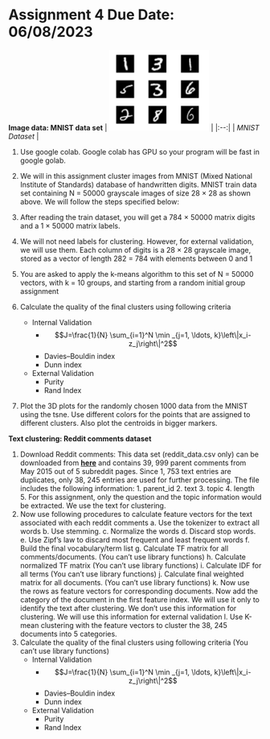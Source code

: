 # Assignment 4 Due Date: 06/08/2023
**Image data: MNIST data set**
| ![space-1.jpg](https://github.com/SyedT1/Data-Mining-CSC417/blob/main/Week%204/Screenshot%20from%202023-08-01%2018-04-49.png) | 
|:--:| 
| *MNIST Dataset* |
  1. Use google colab. Google colab has GPU so your program will be fast in google golab.
  
  2. We will in this assignment cluster images from MNIST (Mixed National Institute of Standards) database of handwritten digits. MNIST train data set containing N = 50000 grayscale images of size 28 × 28 as shown above. We will follow the steps specified below:
  
  3. After reading the train dataset, you will get a 784 × 50000 matrix digits and a 1 × 50000 matrix labels.
  
  4. We will not need labels for clustering. However, for external validation, we will use them. Each column of digits is a 28 × 28 grayscale image, stored as a vector of length 282 = 784 with elements between 0 and 1
  
  5. You are asked to apply the k-means algorithm to this set of N = 50000 vectors, with k = 10 groups, and starting from a random initial group assignment
  
  6. Calculate the quality of the final clusters using following criteria
     + Internal Validation
          + $$J=\frac{1}{N} \sum_{i=1}^N \min _{j=1, \ldots, k}\left\|x_i-z_j\right\|^2$$
          + Davies–Bouldin index
          + Dunn index
     + External Validation
          + Purity
          + Rand Index
  7. Plot the 3D plots for the randomly chosen 1000 data from the MNIST using the tsne. Use different colors for the points that are assigned to different clusters. Also plot the centroids in bigger markers.


**Text clustering: Reddit comments dataset**
1. Download Reddit comments: This data set (reddit_data.csv only) can be downloaded from [**here**](https://data.mendeley.com/datasets/85njyhj45m/1) and contains 39, 999 parent comments from May 2015 out of 5 subreddit pages. Since 1, 753 text entries are duplicates, only 38, 245 entries are used for further processing. The file includes the following information: 1. parent_id 2. text 3. topic 4. length 5. For this assignment, only the question and the topic information would be extracted. We use the text for clustering.
2. Now use following procedures to calculate feature vectors for the text associated with each reddit comments
   a. Use the tokenizer to extract all words
   b. Use stemming.
   c. Normalize the words
   d. Discard stop words.
   e. Use Zipf’s law to discard most frequent and least frequent words
   f. Build the final vocabulary/term list
   g. Calculate TF matrix for all comments/documents. (You can’t use library functions)
   h. Calculate normalized TF matrix (You can’t use library functions)
   i. Calculate IDF for all terms (You can’t use library functions)
   j. Calculate final weighted matrix for all documents. (You can’t use library functions)
   k. Now use the rows as feature vectors for corresponding documents. Now add the category of the document in the first feature index. We will use it only to identify the text after clustering. We don’t use this information for clustering. We will use this information for external validation
   l. Use K-mean clustering with the feature vectors to cluster the 38, 245 documents into 5 categories.
3. Calculate the quality of the final clusters using following criteria (You can’t use library functions)
     + Internal Validation
          + $$J=\frac{1}{N} \sum_{i=1}^N \min _{j=1, \ldots, k}\left\|x_i-z_j\right\|^2$$
          + Davies–Bouldin index
          + Dunn index
     + External Validation
          + Purity
          + Rand Index
